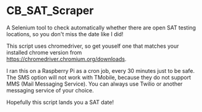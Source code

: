 # CB_SAT_Scraper
A Selenium tool to check automatically whether there are open SAT testing locations, so you don't miss the date like I did!

This script uses chromedriver, so get youself one that matches your installed chrome version from https://chromedriver.chromium.org/downloads.

I ran this on a Raspberry Pi as a cron job, every 30 minutes just to be safe. The SMS option will not work with TMobile, because they do not support MMS (Mail Messaging Service). You can always use Twilio or another messaging service of your choice.

Hopefully this script lands you a SAT date!
